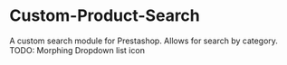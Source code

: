 # Custom-Product-Search
A custom search module for Prestashop. Allows for search by category.
TODO:
Morphing Dropdown list icon

